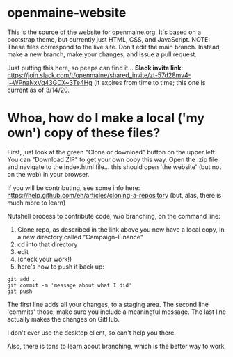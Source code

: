 # openmaine-website
This is the source of the website for openmaine.org. It's based on a bootstrap theme, but currently just HTML, CSS, and JavaScript. NOTE: These files correspond to the live site. Don't edit the main branch. Instead, make a new branch, make your changes, and issue a pull request.


Just putting this here, so peeps can find it... **Slack invite link**: https://join.slack.com/t/openmaine/shared_invite/zt-57d28mv4-j~WPnaNxVq43GDX~3Te4Hg
(it expires from time to time; this one is current as of 3/14/20.


# Whoa, how do I make a local ('my own') copy of these files?

First, just look at the green "Clone or download" button on the upper
left. You can "Download ZIP" to get your own copy this way. Open the .zip file
and navigate to the index.html file... this should open 'the website' (but
not on the web) in your browser.

If you will be contributing, see some info here:
https://help.github.com/en/articles/cloning-a-repository
(but, alas, there is much more to learn)

Nutshell process to contribute code, w/o branching, on the command line:
1. Clone repo, as described in the link above
  you now have a local copy, in a new directory called
	"Campaign-Finance" 
2. cd into that directory
3. edit
4. (check your work!)
5. here's how to push it back up:
```
git add .
git commit -m 'message about what I did'
git push
```

The first line adds all your changes, to a staging area.
The second line 'commits' those; make sure you include a meaningful message.
The last line actually makes the changes on GitHub.

I don't ever use the desktop client, so can't help you there.

Also, there is tons to learn about branching, which is the better way to
work.
